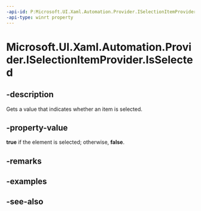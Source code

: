 ```yaml
---
-api-id: P:Microsoft.UI.Xaml.Automation.Provider.ISelectionItemProvider.IsSelected
-api-type: winrt property
---
```


<!-- Property syntax
public bool IsSelected { get; }
-->

# Microsoft.UI.Xaml.Automation.Provider.ISelectionItemProvider.IsSelected

## -description
Gets a value that indicates whether an item is selected.

## -property-value
**true** if the element is selected; otherwise, **false**.

## -remarks

## -examples

## -see-also
